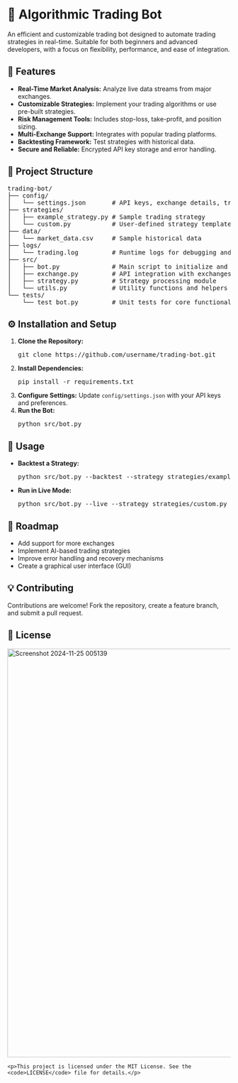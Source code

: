 
<h1>🚀 Algorithmic Trading Bot</h1>
<p>An efficient and customizable trading bot designed to automate trading strategies in real-time. Suitable for both beginners and advanced developers, with a focus on flexibility, performance, and ease of integration.</p>
<h2>📝 Features</h2>
    <ul>
      <li><strong>Real-Time Market Analysis:</strong> Analyze live data streams from major exchanges.</li>
      <li><strong>Customizable Strategies:</strong> Implement your trading algorithms or use pre-built strategies.</li>
      <li><strong>Risk Management Tools:</strong> Includes stop-loss, take-profit, and position sizing.</li>
      <li><strong>Multi-Exchange Support:</strong> Integrates with popular trading platforms.</li>
      <li><strong>Backtesting Framework:</strong> Test strategies with historical data.</li>
      <li><strong>Secure and Reliable:</strong> Encrypted API key storage and error handling.</li>
    </ul>

<h2>📂 Project Structure</h2>
<pre>
trading-bot/
├── config/
│   └── settings.json       # API keys, exchange details, trading parameters
├── strategies/
│   ├── example_strategy.py # Sample trading strategy
│   └── custom.py           # User-defined strategy template
├── data/
│   └── market_data.csv     # Sample historical data
├── logs/
│   └── trading.log         # Runtime logs for debugging and monitoring
├── src/
│   ├── bot.py              # Main script to initialize and run the bot
│   ├── exchange.py         # API integration with exchanges
│   ├── strategy.py         # Strategy processing module
│   └── utils.py            # Utility functions and helpers
└── tests/
    └── test_bot.py         # Unit tests for core functionality
</pre>

<h2>⚙️ Installation and Setup</h2>
    <ol>
      <li><strong>Clone the Repository:</strong></li>
      <pre class="code-block">git clone https://github.com/username/trading-bot.git</pre>
      <li><strong>Install Dependencies:</strong></li>
      <pre class="code-block">pip install -r requirements.txt</pre>
      <li><strong>Configure Settings:</strong> Update <code>config/settings.json</code> with your API keys and preferences.</li>
      <li><strong>Run the Bot:</strong></li>
      <pre class="code-block">python src/bot.py</pre>
    </ol>
    <h2>🚦 Usage</h2>
    <ul>
      <li><strong>Backtest a Strategy:</strong></li>
      <pre class="code-block">python src/bot.py --backtest --strategy strategies/example_strategy.py</pre>
      <li><strong>Run in Live Mode:</strong></li>
      <pre class="code-block">python src/bot.py --live --strategy strategies/custom.py</pre>
    </ul>
    <h2>🚧 Roadmap</h2>
    <ul>
      <li>Add support for more exchanges</li>
      <li>Implement AI-based trading strategies</li>
      <li>Improve error handling and recovery mechanisms</li>
      <li>Create a graphical user interface (GUI)</li>
    </ul>
    <h2>💡 Contributing</h2>
    <p>Contributions are welcome! Fork the repository, create a feature branch, and submit a pull request.</p>
    <h2>📜 License</h2>
<img width="920" alt="Screenshot 2024-11-25 005139" src="https://github.com/user-attachments/assets/e743facd-38d0-4211-8b14-d4398cc7e037">


    
    <p>This project is licensed under the MIT License. See the <code>LICENSE</code> file for details.</p>
